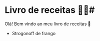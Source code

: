 # Livro de receitas :woman_cook:#

Olá! Bem vindo ao meu livro de receitas :wave:

- Strogonoff de frango
